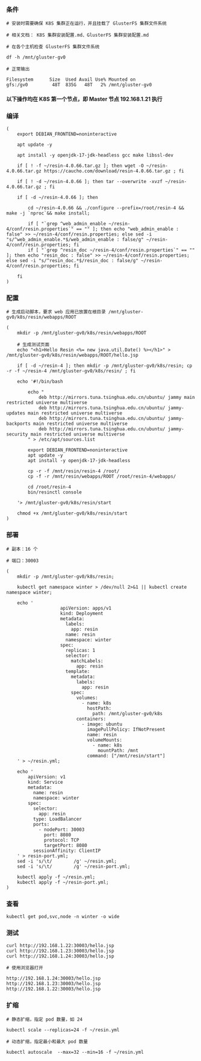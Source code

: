 
### 条件

	# 安装时需要确保 K8S 集群正在运行，并且挂载了 GlusterFS 集群文件系统

	# 相关文档： K8S 集群安装配置.md、GlusterFS 集群安装配置.md

	# 在各个主机检查 GlusterFS 集群文件系统

	df -h /mnt/gluster-gv0

	# 正常输出

	Filesystem      Size  Used Avail Use% Mounted on
	gfs:/gv0         48T  835G   48T   2% /mnt/gluster-gv0


#### 以下操作均在 K8S 第一个节点，即 Master 节点 192.168.1.21 执行


### 编译

	(
		export DEBIAN_FRONTEND=noninteractive
		
		apt update -y

		apt install -y openjdk-17-jdk-headless gcc make libssl-dev

		if [ ! -f ~/resin-4.0.66.tar.gz ]; then wget -O ~/resin-4.0.66.tar.gz https://caucho.com/download/resin-4.0.66.tar.gz ; fi
		
		if [ ! -d ~/resin-4.0.66 ]; then tar --overwrite -xvzf ~/resin-4.0.66.tar.gz ; fi

		if [ -d ~/resin-4.0.66 ]; then 
		
			cd ~/resin-4.0.66 && ./configure --prefix=/root/resin-4 && make -j `nproc`&& make install; 
			
			if [ "`grep ^web_admin_enable ~/resin-4/conf/resin.properties`" == "" ]; then echo "web_admin_enable : false" >> ~/resin-4/conf/resin.properties; else sed -i "s/^web_admin_enable.*$/web_admin_enable : false/g" ~/resin-4/conf/resin.properties; fi
			if [ "`grep ^resin_doc ~/resin-4/conf/resin.properties`" == "" ]; then echo "resin_doc : false" >> ~/resin-4/conf/resin.properties; else sed -i "s/^resin_doc.*$/resin_doc : false/g" ~/resin-4/conf/resin.properties; fi

		fi
	)


### 配置

	# 生成启动脚本，要求 web 应用已放置在根目录 /mnt/gluster-gv0/k8s/resin/webapps/ROOT

	(
		mkdir -p /mnt/gluster-gv0/k8s/resin/webapps/ROOT

		# 生成测试页面
		echo "<h1>Hello Resin <%= new java.util.Date() %></h1>" > /mnt/gluster-gv0/k8s/resin/webapps/ROOT/hello.jsp

		if [ -d ~/resin-4 ]; then mkdir -p /mnt/gluster-gv0/k8s/resin; cp -r -f ~/resin-4 /mnt/gluster-gv0/k8s/resin/ ; fi

		echo '#!/bin/bash
			
			echo "
				deb http://mirrors.tuna.tsinghua.edu.cn/ubuntu/ jammy main restricted universe multiverse
				deb http://mirrors.tuna.tsinghua.edu.cn/ubuntu/ jammy-updates main restricted universe multiverse
				deb http://mirrors.tuna.tsinghua.edu.cn/ubuntu/ jammy-backports main restricted universe multiverse
				deb http://mirrors.tuna.tsinghua.edu.cn/ubuntu/ jammy-security main restricted universe multiverse
			" > /etc/apt/sources.list

			export DEBIAN_FRONTEND=noninteractive
			apt update -y
			apt install -y openjdk-17-jdk-headless
			
			cp -r -f /mnt/resin/resin-4 /root/
			cp -f -r /mnt/resin/webapps/ROOT /root/resin-4/webapps/

			cd /root/resin-4
			bin/resinctl console

		'> /mnt/gluster-gv0/k8s/resin/start
		
		chmod +x /mnt/gluster-gv0/k8s/resin/start
	)


### 部署

	# 副本：16 个

	# 端口：30003
	
	(
		mkdir -p /mnt/gluster-gv0/k8s/resin;

		kubectl get namespace winter > /dev/null 2>&1 || kubectl create namespace winter;

		echo '
                        apiVersion: apps/v1
                        kind: Deployment
                        metadata:
                          labels:
                            app: resin
                          name: resin
                          namespace: winter
                        spec:
                          replicas: 1
                          selector:
                            matchLabels:
                              app: resin
                          template:
                            metadata:
                              labels:
                                app: resin
                            spec:
                              volumes:
                                - name: k8s
                                  hostPath:
                                    path: /mnt/gluster-gv0/k8s
                              containers:
                                - image: ubuntu
                                  imagePullPolicy: IfNotPresent
                                  name: resin
                                  volumeMounts:
                                    - name: k8s
                                      mountPath: /mnt
                                  command: ["/mnt/resin/start"]
		' > ~/resin.yml;

		echo '
			apiVersion: v1
			kind: Service
			metadata:
			  name: resin
			  namespace: winter
			spec:
			  selector:
			    app: resin
			  type: LoadBalancer
			  ports:
			    - nodePort: 30003
			      port: 8080
			      protocol: TCP
			      targetPort: 8080
			  sessionAffinity: ClientIP
		' > resin-port.yml;
		sed -i 's/\t/        /g' ~/resin.yml;
		sed -i 's/\t/        /g' ~/resin-port.yml;
		
		kubectl apply -f ~/resin.yml;
		kubectl apply -f ~/resin-port.yml;
	)


### 查看

	kubectl get pod,svc,node -n winter -o wide


### 测试	

	curl http://192.168.1.22:30003/hello.jsp
	curl http://192.168.1.23:30003/hello.jsp
	curl http://192.168.1.24:30003/hello.jsp

	# 使用浏览器打开

	http://192.168.1.24:30003/hello.jsp
	http://192.168.1.23:30003/hello.jsp
	http://192.168.1.22:30003/hello.jsp


### 扩缩

	# 静态扩缩，指定 pod 数量，如 24

	kubectl scale --replicas=24 -f ~/resin.yml

	# 动态扩缩，指定最小和最大 pod 数量

	kubectl autoscale  --max=32 --min=16 -f ~/resin.yml
	



